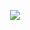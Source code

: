 <p align="center" >
  <img  src="https://github-readme-streak-stats.herokuapp.com?user=MrDan4es&theme=tokyonight"/>
</p>
